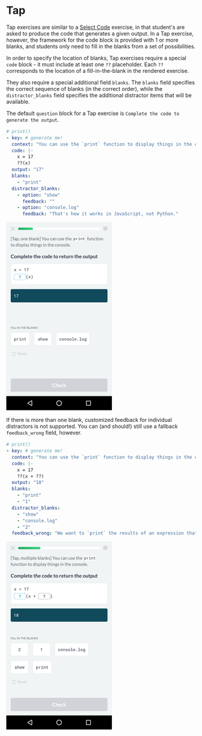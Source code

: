 # Tap

Tap exercises are similar to a [Select Code](select-code.md) exercise, in that
student's are asked to produce the code that generates a given output. In a Tap
exercise, however, the framework for the code block is provided with 1 or more
blanks, and students only need to fill in the blanks from a set of
possibilities.

In order to specify the location of blanks, Tap exercises require a special
`code` block - it must include at least one `??` placeholder. Each `??`
corresponds to the location of a fill-in-the-blank in the rendered exercise.

They also require a special additional field `blanks`. The `blanks` field
specifies the correct sequence of blanks (in the correct order), while the
`distractor_blanks` field specifies the additional distractor items that will be
available.

The default `question` block for a Tap exercise is `Complete the code to
generate the output`.

```yaml
# print()
- key: # generate me!
  context: "You can use the `print` function to display things in the console."
  code: |-
    x = 17
    ??(x)
  output: "17"
  blanks:
    - "print"
  distractor_blanks:
    - option: "show"
      feedback: ""
    - option: "console.log"
      feedback: "That's how it works in JavaScript, not Python."
```

![Tap exercise with one blank](../../images/mobile/tap-one-blank-small.png)

If there is more than one blank, customized feedback for individual distractors
is not supported. You can (and should!) still use a fallback `feedback_wrong`
field, however.

```yaml
# print()
- key: # generate me!
  context: "You can use the `print` function to display things in the console."
  code: |-
    x = 17
    ??(x + ??)
  output: "18"
  blanks:
    - "print"
    - "1"
  distractor_blanks:
    - "show"
    - "console.log"
    - "2"
  feedback_wrong: "We want to `print` the results of an expression that adds up to `18`."
```

![Tap exercise with multiple blanks](../../images/mobile/tap-multi-blank-small.png)
